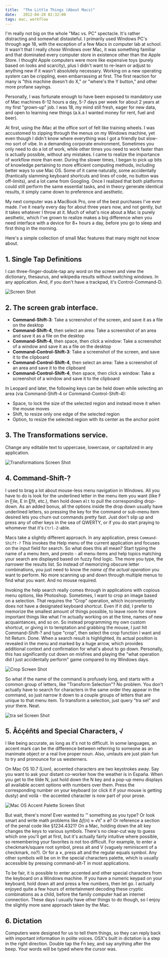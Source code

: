 ```yaml
---
title:  "The Little Things (About Macs)"
date:   2012-04-20 02:32:00 
tags: mac, workflow
---
```


I'm really not big on the whole "Mac vs. PC" spectacle. It's rather distracting and somewhat distasteful. I primarily used Windows PC's through age 18, with the exception of a few Macs in computer lab at school. It wasn't that I really *chose* Windows over Mac, it was something familiar and that dominated every computer store in existence other than the Apple Store. I thought Apple computers were more like expensive toys (purely based on looks and scarcity), plus I didn't want to re-learn or adjust to anything new if it wasn't absolutely necessary. Working on a new operating system can be crippling, even embarrassing at first. The first reaction for many is "this machine doesn't do X," or "where's the Y button," and other more profane sayings. 

Personally, I was fortunate enough to have been exposed to mandatory use of Mac machines 6-12 hours a day, 5-7 days per week for about 2 years at my first "grown-up" job. I was 18, my mind still fresh, eager for new data, and open to learning new things (a.k.a I wanted money for rent, fuel and beer). 

At first, using the iMac at the office sort of felt like training wheels. I was accustomed to zipping through the menus on my Windows machine, yet even though I didn't know where everything was I got a friendly but slow-mo sort of vibe. In a demanding corporate environment, Sometimes you only need to do a lot of work, while other times you need to work faster than is actually possible, without any mistakes. I came to realize the importance of workflow more than ever. During the slower times, I began to pick up bits of knowledge pertaining to more efficient computing methods, including better ways to use Mac OS. Some of it came naturally, some accidentally (frantically slamming keyboard shortcuts and lines of code, no button was off-limits), and a lot came from Googling. Once I realized that both platforms could still perform the same essential tasks, and in theory generate identical results, it simply came down to preference and aesthetic. 

My next computer was a MacBook Pro, one of the best purchases I've ever made. I've it nearly every day for about three years now, and not gently, but it takes whatever I throw at it. Much of what's nice about a Mac is purely aesthetic, which I've grown to realize makes a big difference when you need interface with a device for 8+ hours a day, before you go to sleep and first thing in the morning. 
 
Here's a simple collection of small Mac features that many might not know about.

## 1. Single Tap Definitions

I can three-finger-double-tap any word on the screen and view the dictionary, thesaurus, and wikipedia results without switching windows. In any application.  And, if you don't have a trackpad, it's Control-Command-D.

![Screen Shot](/assets/images/define-screen-shot.png)  

## 2. The screen grab interface. 

* __Command-Shift-3__: Take a screenshot of the screen, and save it as a file on the desktop
* __Command-Shift-4__, then select an area: Take a screenshot of an area and save it as a file on the desktop
* __Command-Shift-4__, then space, then click a window: Take a screenshot of a window and save it as a file on the desktop
* __Command-Control-Shift-3__: Take a screenshot of the screen, and save it to the clipboard
* __Command-Control-Shift-4__, then select an area: Take a screenshot of an area and save it to the clipboard
* __Command-Control-Shift-4__, then space, then click a window: Take a screenshot of a window and save it to the clipboard

In Leopard and later, the following keys can be held down while selecting an area (via Command-Shift-4 or Command-Control-Shift-4):

* Space, to lock the size of the selected region and instead move it when the mouse moves
* Shift, to resize only one edge of the selected region
* Option, to resize the selected region with its center as the anchor point

## 3. The Transformations service. 

Change any editable text to uppercase, lowercase, or capitalized in any application. 

![Transformations Screen Shot](/assets/images/transformations-screen-shot.png)

## 4. Command-Shift-?  
 
I used to brag a lot about mouse-less menu navigation in Windows. All you have to do is look for the underlined letter in the menu item you want (like F in <u>F</u>ile, E in <u>E</u>fit, etc.), then hold down `Alt` to pull the corresponding drop-down. As an added bonus, all the options inside the drop down usually have underlined letters, so pressing the key for the command or sub-menu item desired lets you  churn out commands pretty fast. Just don't slip up and press any of other keys in the sea of QWERTY, or if you do start praying to whomever that it's `Ctrl-Z`-able.

Macs take a slightly different approach. In any application, press `Command-Shift-?` This invokes the Help menu of the current application and focuses on the input field for search. So what does this all mean? Start typing the name of a menu item, and presto - all menu items and help topics matching your search are displayed based on fuzzy find logic. The more you type, the narrower the results list. So instead of memorizing obscure letter combinations, you just need to know the *name of the actual operation* you want to perform. No more scanning up and down through multiple menus to find what you want. And no mouse required. 

Invoking the help search really comes through in applications with copious menu options, like Photoshop. Sometimes, I want to crop an image based on a selection. That requires the "Crop" operation, which inconveniently does not have a designated keyboard shortcut. Even if it did, I prefer to memorize the smallest amount of things possible, to leave room for more important things like what I'm actually working on at the time, names of new acquaintances, and so on. So instead programming my own custom shortcut, or giving in to temptation and grabbing the mouse, I just hit Command-Shift-? and type "crop", then select the crop function I want and hit Return. Done. When a search result is highlighted, its actual position is revealed in the menu and marked by a huge arrow, which provides additional context and confirmation for what's about to go down. Personally, this has significantly cut down on misfires and playing the "what operation did I just accidentally perform" game compared to my Windows days. 

![Crop Screen Shot](/assets/images/crop-screen-shot.png)

So what if the name of the command is profusely long, and starts with a common group of letters, like "Transform Selection"? No problem. You don't actually have to search for characters in the same order they appear in the command, so just narrow it down to a couple groups of letters that are unique to that menu item. To transform a selection, just query "tra sel" and your there. Neat.

![tra sel Screen Shot](/assets/images/tra-sel-screen-shot.png)

## 5. Âćçéñtś and Special Characters,  √

I like being accurate, as long as it's not to difficult. In some languages, an accent mark can be the difference between referring to someone as an inanimate object or a real live proper noun. Also, umlauts are just plain fun to try and pronounce for us westerners.

On Mac OS 10.7 (Lion), accented characters are two keystrokes away. Say you want to ask your distant co-worker how the weather is in España. When you get to the tilde N, just hold down the N key and a pop-up menu displays all available accent options with numbers over them. Press the corresponding number on your keyboard (or click it if your mouse is getting dusty) and voilà - the accented character is now part of your prose. 

![Mac OS Accent Palette Screen Shot](/assets/images/osx-accent-palette.png)

But wait, there's more! Ever wanted to ™ something as you type? Or look smart and write math problems like ∆ƒ(n) ≈ √π˚ ≥ ø? Or reference a section of the penal code like §1234.4321? On a Mac, holding down the alt key changes the keys to various symbols. There's no clear-cut way to guess which one you'll get at first, but it's actually fairly intuitive where possible, so remembering your favorites is not too difficult. For example, to enter a checkmark/square root symbol, press alt and V (vaguely reminiscent of a checkmark, no?). Or for a ≠, press alt and the regular equals symbol. Any other symbols will be on in the special characters palette, which is usually accessible by pressing command-alt-T in most applications. 

To be fair, it is possible to enter accented and other special characters from the keyboard on a Windows machine. If you have a numeric keypad on your keyboard, hold down alt and press a few numbers, then let go. I actually enjoyed quite a few hours of entertainment decoding these cryptic combinations as a child, before the family computer had an internet connection. These days I usually have other things to do though, so I enjoy the slightly more sane approach taken by the Mac. 

## 6. Dictation

Computers were designed for us to tell them things, so they can reply back with important information in polite voices. OSX's built in dictation is a step in the right direction. Double tap the Fn key, and say anything after the beep. Your words will be typed where the cursor was.


